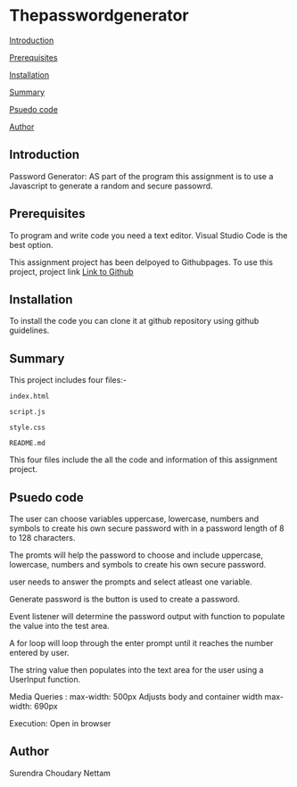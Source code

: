 # Thepasswordgenerator
[Introduction](#Introduction)


[Prerequisites](#Prerequisites)

[Installation](#Installation)

[Summary](#Summary)

[Psuedo code](#Psuedo-code)

[Author](#Author)


## Introduction

Password Generator: AS part of the program this assignment is to use a Javascript to generate a random and secure passowrd.

## Prerequisites
To program and write code you need a text editor. Visual Studio Code is the best option.

This assignment project has been delpoyed to Githubpages. To use this project, project link [Link to Github](#https://netsy001.github.io/Thepasswordgenerator/.)

## Installation

To install the code you can clone it at github repository using github guidelines.

## Summary

This project includes four files:- 

`index.html` 

`script.js`

`style.css`

`README.md`

This four files include the all the code and information of this assignment project.

## Psuedo code

The user can choose variables uppercase, lowercase, numbers and symbols to create his own secure password with in a password length of 8 to 128 characters.

The promts will help the password to choose and include uppercase, lowercase, numbers and symbols to create his own secure password.

user needs to answer the prompts and select atleast one variable.

Generate password is the button is used to create a password.

Event listener will determine the password output with function to populate the value into the test area.

A for loop will loop through the enter prompt until it reaches the number entered by user.

The string value then populates into the text area for the user using a UserInput function.

Media Queries :
max-width: 500px
Adjusts body and container width
max-width: 690px


Execution: Open in browser

## Author
Surendra Choudary Nettam















